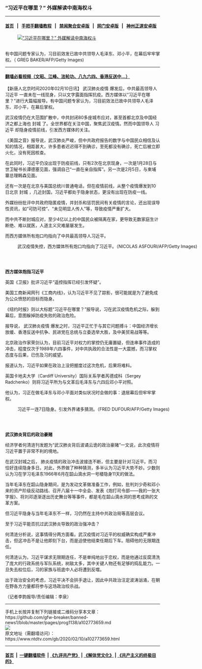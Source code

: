 ### “习近平在哪里？” 外媒解读中南海权斗
------------------------

#### [首页](https://github.com/gfw-breaker/banned-news1/blob/master/README.md) &nbsp;&nbsp;|&nbsp;&nbsp; [手把手翻墙教程](https://github.com/gfw-breaker/guides/wiki) &nbsp;&nbsp;|&nbsp;&nbsp; [禁闻聚合安卓版](https://github.com/gfw-breaker/bn-android) &nbsp;&nbsp;|&nbsp;&nbsp; [网门安卓版](https://github.com/oGate2/oGate) &nbsp;&nbsp;|&nbsp;&nbsp; [神州正道安卓版](https://github.com/SzzdOgate/update) 



<div><div class="featured_image">
 <a href="https://i.ntdtv.com/assets/uploads/2020/02/p9127481a552690236.jpg" target="_blank">
  <figure>
   <img alt="“习近平在哪里？” 外媒解读中南海权斗" src="https://i.ntdtv.com/assets/uploads/2020/02/p9127481a552690236-800x450.jpg"/>
  </figure><br/>
 </a>
 <span class="caption">
  有中国问题专家认为，习目前效发已故中共领导人毛泽东、邓小平，在幕后牢牢掌权。（ GREG BAKER/AFP/Getty Images)
 </span>
</div>
</div><hr/>

#### [翻墙必看视频（文昭、江峰、法轮功、八九六四、香港反送中...）](http://167.172.214.107/home.html)

<div><div class="post_content" itemprop="articleBody">
 <p>
  【新唐人北京时间2020年02月10日讯】
  <ok href="https://www.ntdtv.com/gb/442749.htm">
   武汉肺炎疫情
  </ok>
  爆发后，中共最高领导人
  <ok href="https://www.ntdtv.com/gb/习近平.htm">
   习近平
  </ok>
  一直未在一线现身，只以文字露面指挥抗疫。西方媒体以“习近平在哪里？”进行大篇幅报导。有中国问题专家认为，习目前效法已故中共领导人毛泽东、邓小平，在幕后掌权。
 </p>
 <p>
  武汉疫情仍在大范围扩散中，中共封闭80多座城市应对，甚至首都北京及中国经济之都上海也
  <ok href="https://www.ntdtv.com/gb/封城.htm">
   封城
  </ok>
  了。全世界都在关注中国，聚焦武汉疫情。然而中国领导人
  <ok href="https://www.ntdtv.com/gb/习近平.htm">
   习近平
  </ok>
  却隐身疫情前线，引发西方媒体的关注。
 </p>
 <p>
  《美国之音》报导说，武汉肺炎严峻，但中共政府报告的数字与中国民众相信及认知的情况，相距甚大，许多患者迟迟得不到确诊，至死都没有确诊，死亡后被立即火化，没有死因核查。
 </p>
 <p>
  在此同时，习近平仍没出现于防疫前线，只有2次在北京现身，一次是1月28日与世卫秘书长谭德塞见面，强调自己“一直在亲自指挥”。另一次是2月5日，与柬埔寨总理韩森见面。
 </p>
 <p>
  还有一次是在北京与美国总统川普通电话，但在疫情前线，从整个疫情爆发到10日北京
  <ok href="https://www.ntdtv.com/gb/封城.htm">
   封城
  </ok>
  ，几近封国，习近平都处于隐身状态，更没有出现在防疫一线。
 </p>
 <p>
  外媒纷纷批评中共政府隐匿疫情，并封杀和惩罚民间有关疫情的言论，还出现误导性资讯，如“可防可控”、“未见明显人传人”等，导致疫情严重扩大。
 </p>
 <p>
  而中共不断封城应对，至少4亿以上的中国民众被隔离在家，更导致无数家庭生计断绝、难以就医，人道主义灾难屡屡发生。
 </p>
 <p>
  而西方媒体所有炮口均指向了中共最高领导人习近平。
 </p>
 <figure class="wp-caption alignnone" id="attachment_102763817" style="width: 600px">
  <ok href="https://i.ntdtv.com/assets/uploads/2020/01/GettyImages-932965496-1.jpg">
   <img alt="" class="size-medium wp-image-102763817" src="https://i.ntdtv.com/assets/uploads/2020/01/GettyImages-932965496-1-600x338.jpg"/>
  </ok>
  <br/><figcaption class="wp-caption-text">
   武汉疫情失控，西方媒体所有炮口均指向了习近平。（NICOLAS ASFOURI/AFP/Getty Images)
  </figcaption><br/>
 </figure><br/>
 <p>
  <strong>
   西方媒体炮指习近平
  </strong>
 </p>
 <p>
  英国《卫报》批评习近平“遥控指挥已经引发怀疑”。
 </p>
 <p>
  美国工商新闻网刊《工商内线》，认为习近平不见了踪影，很可能就是为了避免成为公众愤怒的目标而隐身。
 </p>
 <p>
  《纽约时报》则以大标题“习近平在哪里？”报导说，习在武汉疫情危机之际，躲到幕后，意图躲掉防疫失败的政治危险。
 </p>
 <p>
  报导说，
  <ok href="https://www.ntdtv.com/gb/442749.htm">
   武汉肺炎疫情
  </ok>
  爆发之时，习近平正忙于与其它问题搏斗：中国经济增长放缓、香港反送中抗争、民进党在总统与立委选举大胜，及中美贸易战等等。
 </p>
 <p>
  北京政治作家荣剑认为，目前习近平对权力的掌控仍无庸置疑，但连串事件造成的冲击，程度仅次于1989年六四事件，对中共执政的合法性是一大震撼，而习掌权态度与后果，已伤及习的威望。
 </p>
 <p>
  报道认为，习近平如果在政治上没把握度过这次危机，后果将难料。
 </p>
 <p>
  英国卡地夫大学（Cardiff University）国际关系学者芮德成科（Sergey Radchenko）则将习近平所为与文革后毛泽东与六四后邓小平对照。
 </p>
 <p>
  他认为，习正在做毛泽东与邓小平面对类似状况时会做的事：退居幕后但牢牢掌权。
 </p>
 <figure class="wp-caption alignnone" id="attachment_102770632" style="width: 600px">
  <ok href="https://i.ntdtv.com/assets/uploads/2020/02/xi-jinping2018-GettyImages-932970890.jpg">
   <img alt="" class="size-medium wp-image-102770632" src="https://i.ntdtv.com/assets/uploads/2020/02/xi-jinping2018-GettyImages-932970890-600x338.jpg"/>
  </ok>
  <br/><figcaption class="wp-caption-text">
   习近平一连7日隐身。引发外界诸多猜测。（FRED DUFOUR/AFP/Getty Images)
  </figcaption><br/>
 </figure><br/>
 <p>
  <strong>
   武汉肺炎背后的政治豪赌
  </strong>
 </p>
 <p>
  经济学者何清涟刊发题为“武汉肺炎背后波谲云诡的政治豪赌”一文说，此次疫情将习近平置于非常不利的境地。
 </p>
 <p>
  在武汉封城之后， 肺炎疫情的政治冲击波接连不断，但主要是针对习近平。而习恰好连续隐身多日。对此，外界做了种种猜测，多半认为习近平大势不妙。少数则认为习在学习毛泽东1966年6月在韶山滴水洞一号楼隐身11天的做法。
 </p>
 <p>
  当年毛泽东在韶山隐身期间，是为发动文革做准备工作，例如，批判刘少奇和邓小来的资产阶级反动路线、召开八届十一中全会、发表《炮打司令部——我的一张大字报》、将刘邓逐渐逐出历史舞台等等事件，都是毛在韶山滴水洞的思考成熟的文革方案。
 </p>
 <p>
  但习近平隐身与当年毛泽东不一样，习仍然在主持中共政治局等高层会议。
 </p>
 <p>
  至于习近平能否抗过武汉肺炎导致的政治强冲击？
 </p>
 <p>
  何清涟分析说，这事情得分两方面看。武汉疫情对习近平的权威确实构成严重冲击，但这冲击不是让他即刻下台，而是迫使他结束任期后下车。阻碍他的无限期连任。
 </p>
 <p>
  何清涟认为，习近平谋求无限期连任，不是单纯地出于恋权，而是他通过反腐清洗了庞大的行政系统与军队系统，树敌太多，其中关键人物还有足够的捣乱能力。一旦失去权位后，习的家族与班底中人必将遭到反噬。
 </p>
 <p>
  出于政治安全的考虑，习近平决不会拱手退让，因此中共政治注定波涛汹涌，在朝在野各方力量都将参与这场政治绞杀战。
 </p>
 <p>
  （记者李韵报导/责任编辑：李泉）
 </p>
 <div class="single_ad">
 </div>
</div>
</div>
<hr/>
手机上长按并复制下列链接或二维码分享本文章：<br/>
https://github.com/gfw-breaker/banned-news1/blob/master/pages/prog1138/a102773659.md <br/>
<a href='https://github.com/gfw-breaker/banned-news1/blob/master/pages/prog1138/a102773659.md'><img src='https://github.com/gfw-breaker/banned-news1/blob/master/pages/prog1138/a102773659.md.png'/></a> <br/>
原文地址（需翻墙访问）：https://www.ntdtv.com/gb/2020/02/10/a102773659.html


------------------------
#### [首页](https://github.com/gfw-breaker/banned-news1/blob/master/README.md) &nbsp;|&nbsp; [一键翻墙软件](https://github.com/gfw-breaker/nogfw/blob/master/README.md) &nbsp;| [《九评共产党》](https://github.com/gfw-breaker/9ping.md/blob/master/README.md#九评之一评共产党是什么) | [《解体党文化》](https://github.com/gfw-breaker/jtdwh.md/blob/master/README.md) | [《共产主义的终极目的》](https://github.com/gfw-breaker/gczydzjmd.md/blob/master/README.md)


<img src='http://gfw-breaker.win/banned-news/pages/prog1138/a102773659.md' width='0px' height='0px'/>
